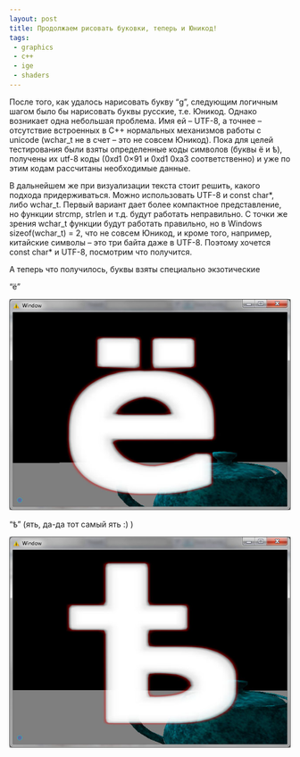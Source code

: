 ```yaml
---
layout: post
title: Продолжаем рисовать буковки, теперь и Юникод!
tags:
 - graphics
 - c++
 - ige
 - shaders
---
```


После того, как удалось нарисовать букву “g”, следующим логичным шагом было бы нарисовать буквы русские, т.е. Юникод. Однако возникает одна небольшая проблема. Имя ей – UTF-8, а точнее – отсутствие встроенных в С++ нормальных механизмов работы с unicode (wchar_t не в счет – это не совсем Юникод). Пока для целей тестирования были взяты определенные коды символов (буквы ё и ѣ), получены их utf-8 коды (0xd1 0×91 и 0xd1 0xa3 соответственно) и уже по этим кодам рассчитаны необходимые данные.

В дальнейшем же при визуализации текста стоит решить, какого подхода придерживаться. Можно использовать UTF-8 и const char*, либо wchar_t. Первый вариант дает более компактное представление, но функции strcmp, strlen и т.д. будут работать неправильно. С точки же зрения wchar_t функции будут работать правильно, но в Windows sizeof(wchar_t) = 2, что не совсем Юникод, и кроме того, например, китайские символы – это три байта даже в UTF-8. Поэтому хочется const char* и UTF-8, посмотрим что получится.

А теперь что получилось, буквы взяты специально экзотические

“ё”

![bukva-Io](/media/images/bukva-Io.jpg)

“ѣ” (ять, да-да тот самый ять :) )

![bukva-Yat](/media/images/bukva-Yat.jpg)
